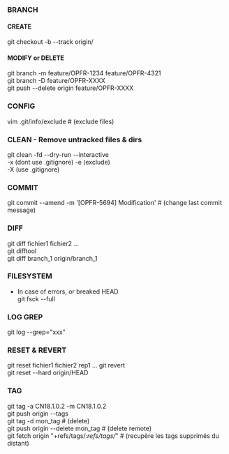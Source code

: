 ### BRANCH
#### CREATE
git checkout -b <branch> --track origin/<branch>

#### MODIFY or DELETE
git branch -m feature/OPFR-1234 feature/OPFR-4321  
git branch -D feature/OPFR-XXXX  
git push --delete origin feature/OPFR-XXXX  

### CONFIG
vim .git/info/exclude      # (exclude files)

### CLEAN - Remove untracked files & dirs
git clean -fd --dry-run --interactive  
    -x (dont use .gitignore) -e (exclude) <pattern>  
    -X (use .gitignore)

### COMMIT
git commit --amend -m '[OPFR-5694] Modification'    # (change last commit message)

### DIFF
git diff fichier1 fichier2 ...  
git difftool  
git diff branch_1 origin/branch_1

### FILESYSTEM
* In case of errors, or breaked HEAD  
git fsck --full

### LOG GREP
git log --grep="xxx"

### RESET & REVERT
git reset fichier1 fichier2 rep1 ... 
git revert <commit>  
git reset --hard origin/HEAD

### TAG
git tag -a CN18.1.0.2 -m CN18.1.0.2  
git push origin --tags  
git tag -d mon_tag      # (delete)  
git push origin --delete mon_tag    # (delete remote)  
git fetch origin "+refs/tags/*:refs/tags/*"     # (recupère les tags supprimés du distant)
